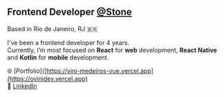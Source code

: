 ## Frontend Developer [@Stone](https://www.stone.com.br)  
Based in Rio de Janeiro, RJ 🇧🇷  

I've been a frontend developer for 4 years.  
Currently, I’m most focused on **React** for **web** development, **React Native** and **Kotlin** for **mobile** development.

🌐 [Portfolio]([https://vini-medeiros-vue.vercel.app](https://ovinidev.vercel.app)  
💼 [LinkedIn](https://linkedin.com/in/vinimedeiros13)
